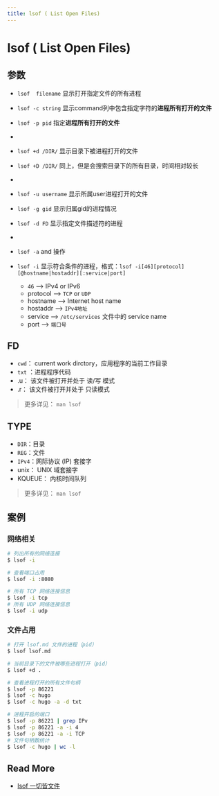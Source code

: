```yaml
---
title: lsof ( List Open Files)
---
```




# lsof ( List Open Files)



## 参数

- `lsof  filename` 显示打开指定文件的所有进程
- `lsof -c string`   显示command列中包含指定字符的**进程所有打开的文件**
- `lsof -p pid`   指定**进程所有打开的文件**
- 
- `lsof +d /DIR/` 显示目录下被进程打开的文件
- `lsof +D /DIR/` 同上，但是会搜索目录下的所有目录，时间相对较长

- 
- `lsof -u username`  显示所属user进程打开的文件
- `lsof -g gid` 显示归属gid的进程情况
- `lsof -d FD` 显示指定文件描述符的进程
- 
- `lsof -a` and 操作 
- `lsof -i` 显示符合条件的进程，格式：`lsof -i[46][protocol][@hostname|hostaddr][:service|port]`
  - `46` --> IPv4 or IPv6
  - protocol --> `TCP` or `UDP`
  - hostname --> Internet host name
  - hostaddr --> `IPv4地址`
  - service --> `/etc/services` 文件中的 service name
  - port --> `端口号`





## FD

- `cwd`： current work dirctory，应用程序的当前工作目录
- `txt` ：进程程序代码
- .u： 该文件被打开并处于 读/写 模式
- .r： 该文件被打开并处于 只读模式

> 更多详见： `man lsof`



## TYPE

- `DIR`：目录
- `REG`：文件
- `IPv4`：网际协议 (IP) 套接字
- unix： UNIX 域套接字
- KQUEUE： 内核时间队列

> 更多详见： `man lsof`



## 案例



### 网络相关

``` bash
# 列出所有的网络连接
$ lsof -i

# 查看端口占用
$ lsof -i :8080  

# 所有 TCP 网络连接信息
$ lsof -i tcp
# 所有 UDP 网络连接信息
$ lsof -i udp
```



### 文件占用

```bash
# 打开 lsof.md 文件的进程（pid）
$ lsof lsof.md

# 当前目录下的文件被哪些进程打开（pid）
$ lsof +d .

# 查看进程打开的所有文件句柄
$ lsof -p 86221
$ lsof -c hugo
$ lsof -c hugo -a -d txt

# 进程开启的端口
$ lsof -p 86221 | grep IPv
$ lsof -p 86221 -a -i 4
$ lsof -p 86221 -a -i TCP
# 文件句柄数统计
$ lsof -c hugo | wc -l
```





## Read More

- [ lsof 一切皆文件](https://linuxtools-rst.readthedocs.io/zh_CN/latest/tool/lsof.html)